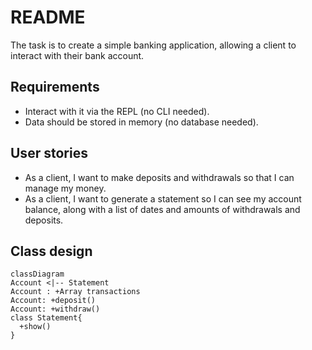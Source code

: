 # README

The task is to create a simple banking application, allowing a client to interact with their bank account.

## Requirements
- Interact with it via the REPL (no CLI needed).
- Data should be stored in memory (no database needed).

## User stories
- As a client, I want to make deposits and withdrawals so that I can manage my money.
- As a client, I want to generate a statement so I can see my account balance, along with a list of dates and amounts of withdrawals and deposits.

## Class design

```mermaid
classDiagram
Account <|-- Statement
Account : +Array transactions
Account: +deposit()
Account: +withdraw()
class Statement{
  +show()
}
```

